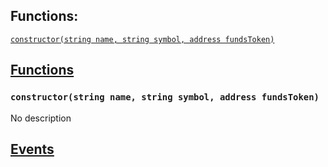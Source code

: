 

## Functions:
[`constructor(string name, string symbol, address fundsToken)`](#MapleToken-constructor-string-string-address-)


## <u>Functions</u>

### `constructor(string name, string symbol, address fundsToken)`
No description

## <u>Events</u>
